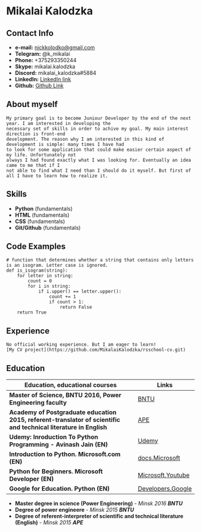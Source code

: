 # Mikalai Kalodzka

## Contact Info

* **e-mail:** nickkolodko@gmail.com
* **Telegram:** @k_mikalai
* **Phone:** +375293350244
* **Skype:** mikalai.kalodzka
* **Discord:** mikalai_kalodzka#5884
* **LinkedIn:** [LinkedIn link](https://www.linkedin.com/in/mikalai-kalodzka-790278210/)
* **Github:** [Github Link](https://github.com/MikalaiKalodzka)

## About myself
    My primary goal is to become Juniour Developer by the end of the next year. I am interested in developing the 
	necessary set of skills in order to achive my goal. My main interest direction is front-end 
	development. The reason why I am interested in this kind of development is simple: many times I have had
	to look for some application that could make easier certain aspect of my life. Unfortunately not
	always I had found exactly what I was looking for. Eventually an idea came to me that if I
	not able to find what I need than I should do it myself. But first of all I have to learn how to realize it.

## Skills

* **Python** (fundamentals)
* **HTML** (fundamentals)
* **CSS** (fundamentals)
* **Git/Github** (fundamentals)

## Code Examples
```
# function that determines whether a string that contains only letters is an isogram. Letter case is ignored.
def is_isogram(string):
    for letter in string:
        count = 0
        for i in string:
            if i.upper() == letter.upper():
                count += 1
                if count > 1:
                    return False
    return True
```

## Experience
    No official working experience. But I am eager to learn!
    [My CV project](https://github.com/MikalaiKalodzka/rsschool-cv.git)

## Education

|Education, educational courses|Links|
|---|---|
| __Master of Science, BNTU 2016, Power Engineering faculty__ | [BNTU](http://www.bntu.by/) |
|__Academy of Postgraduate education 2015, referent-translator of scientific and technical literature in English__ | [APE](http://www.academy.edu.by/) |
|__Udemy: Inroduction To Python Programming - Avinash Jain (EN)__ | [Udemy](https://www.udemy.com/course/pythonforbeginnersintro/) |
|__Introduction to Python. Microsoft.com (EN)__ | [docs.Microsoft](https://docs.microsoft.com/en-us/learn/modules/intro-to-python/)|
|__Python for Beginners. Microsoft Developer (EN)__ | [Microsoft.Youtube](https://www.youtube.com/playlist?list=PLlrxD0HtieHhS8VzuMCfQD4uJ9yne1mE6) |
|__Google for Education. Python (EN)__ | [Developers.Google](https://developers.google.com/edu/python) |


* **Master degree in science (Power Engineering)** - *Minsk 2016* **_BNTU_**
* **Degree of power engineere** - *Minsk 2015* **_BNTU_**
* **Degree of referent-interpreter of scientific and technical literature (English)** - *Minsk 2015* **_APE_**